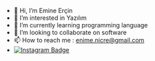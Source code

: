 - 👋 Hi, I’m Emine Erçin 
- 👀 I’m interested in Yazılım 
- 🌱 I’m currently learning programming language 
- 💞️ I’m looking to collaborate on software
- 📫 How to reach me : enime.nicre@gmail.com 
- [![Instagram Badge](https://img.shields.io/badge/-Instagram-C13584?style=flat-quare&labelColor=C13584&logo=instagram&logoColor=white&link=link)](https://instagram.com/emine__ercinn?igshid=YmMyMTA2M2Y= ) 
<!---
emineercin/emineercin is a ✨ special ✨ repository because its `README.md` (this file) appears on your GitHub profile.
You can click the Preview link to take a look at your changes.
--->
